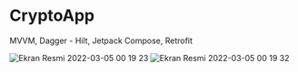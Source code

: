 # CryptoApp
MVVM, Dagger - Hilt, Jetpack Compose, Retrofit

![Ekran Resmi 2022-03-05 00 19 23](https://user-images.githubusercontent.com/22117453/156843122-8847fcd9-7372-4401-b1ed-092591aedcb4.png)
![Ekran Resmi 2022-03-05 00 19 32](https://user-images.githubusercontent.com/22117453/156843133-2f6056c9-ef13-4578-bdc4-cc605c787236.png)
